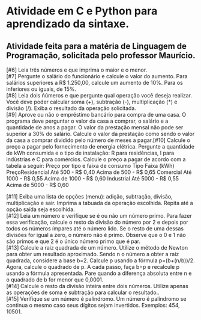 # Atividade em C e Python para aprendizado da sintaxe.

## Atividade feita para a matéria de Linguagem de Programação, solicitada pelo professor Maurício.

[#6] Leia três números e que imprima o maior e o menor. <br>
[#7] Pergunte o salário do funcionário e calcule o valor do aumento. Para salários superiores a R$ 1.250,00, calcule um aumento de 10%. Para os inferiores ou iguais, de 15%. <br>
[#8] Leia dois ńúmeros e que pergunte qual operação você deseja realizar. Você deve poder calcular soma (+), subtração (-), multiplicação (*) e divisão (/). Exiba o resultado da operação solicitada. <br>
[#9] Aprove ou não o empréstimo bancário para compra de uma casa. O programa deve perguntar o valor da casa a comprar, o salário e a quantidade de anos a pagar. O valor da prestação mensal não pode ser superior a 30% do salário. Calcule o valor da prestação como sendo o valor da casa a comprar dividido pelo número de meses a pagar.[#10]  Calcule o preço a pagar pelo fornecimento de energia elétrica. Pergunte a quantidade de kWh consumida e o tipo de instalação: R para residências, I para indústrias e C para comércios. Calcule o preço a pagar de acordo com a tabela a seguir:
Preço por tipo e faixa de consumo
Tipo Faixa (kWh) PreçoResidencial Até 500 - R$ 0,40
Acima de 500            - R$ 0,65
Comercial Até 1000  - R$ 0,55
Acima de 1000          - R$ 0,60
Industrial Até 5000   - R$ 0,55
Acima de 5000          - R$ 0,60
<br>

[#11] Exiba uma lista de opções (menu): adição, subtração, divisão, multiplicação e sair. Imprima a tabuada da operação escolhida. Repita até a opção saída seja escolhida. <br>
[#12] Leia um número e verifique se é ou não um número primo. Para fazer essa verificação, calcule o resto da divisão do número por 2 e depois por todos os números ímpares até o número lido. Se o resto de uma dessas divisões for igual a zero, o número não é primo. Observe que o 0 e 1 não são primos e que 2 é o único número primo que é par. <br>
[#13] Calcule a raiz quadrada de um número. Utilize o método de Newton para obter um resultado aproximado. Sendo n o número a obter a raiz quadrada, considere a base b=2. Calcule p usando a fórmula p=(b+(n/b))/2. Agora, calcule o quadrado de p. A cada passo, faça b=p e recalcule p usando a fórmula apresentada. Pare quando a diferença absoluta entre n e o quadrado de b for menor que 0,0001. <br>
[#14] Calcule o resto da divisão inteira entre dois números. Utilize apenas as operações de soma e subtração para calcular o resultado.. <br>[#15]  Verifique se um número é palíndromo. Um número é palíndromo se continua o mesmo caso seus dígitos sejam invertidos. Exemplos: 454, 10501.
<br>